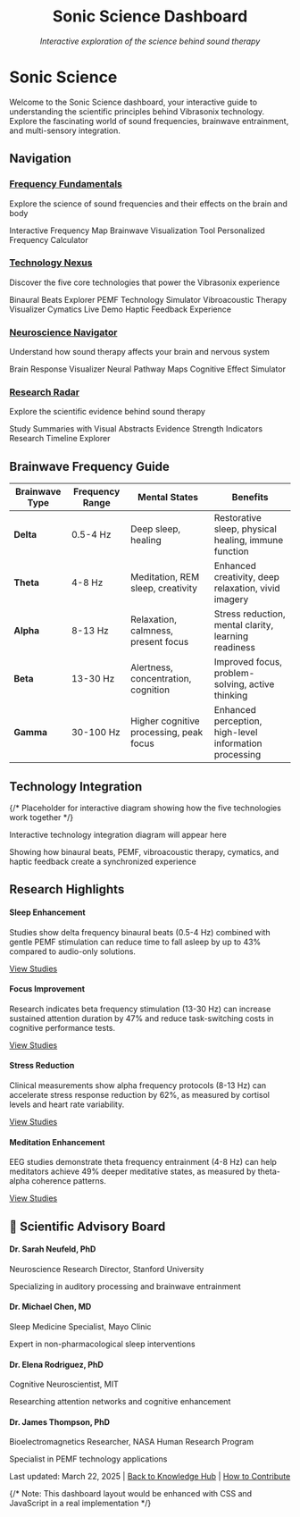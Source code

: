 <div style="text-align: center;">
  <h1>Sonic Science Dashboard</h1>
  <p><em>Interactive exploration of the science behind sound therapy</em></p>
</div>

# Sonic Science

Welcome to the Sonic Science dashboard, your interactive guide to understanding the scientific principles behind Vibrasonix technology. Explore the fascinating world of sound frequencies, brainwave entrainment, and multi-sensory integration.

## Navigation

<div className="dashboard-grid">
  <div className="dashboard-card">
    <h3><a href="frequency-fundamentals/index.md">Frequency Fundamentals</a></h3>
    <p>Explore the science of sound frequencies and their effects on the brain and body</p>
    <div className="card-features">
      <span className="feature">Interactive Frequency Map</span>
      <span className="feature">Brainwave Visualization Tool</span>
      <span className="feature">Personalized Frequency Calculator</span>
    </div>
  </div>
  
  <div className="dashboard-card">
    <h3><a href="technology-nexus/index.md">Technology Nexus</a></h3>
    <p>Discover the five core technologies that power the Vibrasonix experience</p>
    <div className="card-features">
      <span className="feature">Binaural Beats Explorer</span>
      <span className="feature">PEMF Technology Simulator</span>
      <span className="feature">Vibroacoustic Therapy Visualizer</span>
      <span className="feature">Cymatics Live Demo</span>
      <span className="feature">Haptic Feedback Experience</span>
    </div>
  </div>
  
  <div className="dashboard-card">
    <h3><a href="neuroscience-navigator/index.md">Neuroscience Navigator</a></h3>
    <p>Understand how sound therapy affects your brain and nervous system</p>
    <div className="card-features">
      <span className="feature">Brain Response Visualizer</span>
      <span className="feature">Neural Pathway Maps</span>
      <span className="feature">Cognitive Effect Simulator</span>
    </div>
  </div>
  
  <div className="dashboard-card">
    <h3><a href="research-radar/index.md">Research Radar</a></h3>
    <p>Explore the scientific evidence behind sound therapy</p>
    <div className="card-features">
      <span className="feature">Study Summaries with Visual Abstracts</span>
      <span className="feature">Evidence Strength Indicators</span>
      <span className="feature">Research Timeline Explorer</span>
    </div>
  </div>
</div>

## Brainwave Frequency Guide

<div className="frequency-table">
  <table>
    <thead>
      <tr>
        <th>Brainwave Type</th>
        <th>Frequency Range</th>
        <th>Mental States</th>
        <th>Benefits</th>
      </tr>
    </thead>
    <tbody>
      <tr>
        <td><strong>Delta</strong></td>
        <td>0.5-4 Hz</td>
        <td>Deep sleep, healing</td>
        <td>Restorative sleep, physical healing, immune function</td>
      </tr>
      <tr>
        <td><strong>Theta</strong></td>
        <td>4-8 Hz</td>
        <td>Meditation, REM sleep, creativity</td>
        <td>Enhanced creativity, deep relaxation, vivid imagery</td>
      </tr>
      <tr>
        <td><strong>Alpha</strong></td>
        <td>8-13 Hz</td>
        <td>Relaxation, calmness, present focus</td>
        <td>Stress reduction, mental clarity, learning readiness</td>
      </tr>
      <tr>
        <td><strong>Beta</strong></td>
        <td>13-30 Hz</td>
        <td>Alertness, concentration, cognition</td>
        <td>Improved focus, problem-solving, active thinking</td>
      </tr>
      <tr>
        <td><strong>Gamma</strong></td>
        <td>30-100 Hz</td>
        <td>Higher cognitive processing, peak focus</td>
        <td>Enhanced perception, high-level information processing</td>
      </tr>
    </tbody>
  </table>
</div>

## Technology Integration

<div className="integration-diagram">
  <div className="diagram-placeholder">
    {/* Placeholder for interactive diagram showing how the five technologies work together */}
    <p>Interactive technology integration diagram will appear here</p>
    <p>Showing how binaural beats, PEMF, vibroacoustic therapy, cymatics, and haptic feedback create a synchronized experience</p>
  </div>
</div>

## Research Highlights

<div className="research-highlights">
  <div className="research-card">
    <h4>Sleep Enhancement</h4>
    <p>Studies show delta frequency binaural beats (0.5-4 Hz) combined with gentle PEMF stimulation can reduce time to fall asleep by up to 43% compared to audio-only solutions.</p>
    <a href="../research-observatory/evidence-explorer/sleep-studies.md">View Studies</a>
  </div>
  
  <div className="research-card">
    <h4>Focus Improvement</h4>
    <p>Research indicates beta frequency stimulation (13-30 Hz) can increase sustained attention duration by 47% and reduce task-switching costs in cognitive performance tests.</p>
    <a href="../research-observatory/evidence-explorer/focus-studies.md">View Studies</a>
  </div>
  
  <div className="research-card">
    <h4>Stress Reduction</h4>
    <p>Clinical measurements show alpha frequency protocols (8-13 Hz) can accelerate stress response reduction by 62%, as measured by cortisol levels and heart rate variability.</p>
    <a href="../research-observatory/evidence-explorer/stress-studies.md">View Studies</a>
  </div>
  
  <div className="research-card">
    <h4>Meditation Enhancement</h4>
    <p>EEG studies demonstrate theta frequency entrainment (4-8 Hz) can help meditators achieve 49% deeper meditative states, as measured by theta-alpha coherence patterns.</p>
    <a href="../research-observatory/evidence-explorer/meditation-studies.md">View Studies</a>
  </div>
</div>

## 🔬 Scientific Advisory Board

<div className="advisor-profiles">
  <div className="advisor-card">
    <h4>Dr. Sarah Neufeld, PhD</h4>
    <p>Neuroscience Research Director, Stanford University</p>
    <p>Specializing in auditory processing and brainwave entrainment</p>
  </div>
  
  <div className="advisor-card">
    <h4>Dr. Michael Chen, MD</h4>
    <p>Sleep Medicine Specialist, Mayo Clinic</p>
    <p>Expert in non-pharmacological sleep interventions</p>
  </div>
  
  <div className="advisor-card">
    <h4>Dr. Elena Rodriguez, PhD</h4>
    <p>Cognitive Neuroscientist, MIT</p>
    <p>Researching attention networks and cognitive enhancement</p>
  </div>
  
  <div className="advisor-card">
    <h4>Dr. James Thompson, PhD</h4>
    <p>Bioelectromagnetics Researcher, NASA Human Research Program</p>
    <p>Specialist in PEMF technology applications</p>
  </div>
</div>

<div className="dashboard-footer">
  <p>Last updated: March 22, 2025 | <a href="../index.md">Back to Knowledge Hub</a> | <a href="../contribute.md">How to Contribute</a></p>
</div>

{/* Note: This dashboard layout would be enhanced with CSS and JavaScript in a real implementation */}
